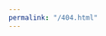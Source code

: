 ```yaml
---
permalink: "/404.html"
---
```


<script>

    // remove first slash char
    var path = window.location.pathname.substr(1);

    if (path[path.length-1] == "/") {
        path = path.substr(0, path.length - 1);
    }

    path = path.substr(path.indexOf("/"));

    // prepend to path
    pathV3 = '/docs/v3' + path;
    path = '/docs' + path;
    
    var URL = window.location.origin + path
    var URLV3 = window.location.origin + pathV3

    console.log(URL);
    console.log(URLV3);
    var requestedPageExists = function(resourceUrl){

        var http = new XMLHttpRequest();

        http.open('GET', resourceUrl, false);
        http.send();

        return http.status != 404;
    }

    if(requestedPageExists(URL)) {
        window.location.replace(URL);
    } else {
        if(requestedPageExists(URLV3)) {
            window.location.replace(URLV3);
        } else {
            window.location.replace(window.location.origin + '/not-found');
        };  
    };


</script>